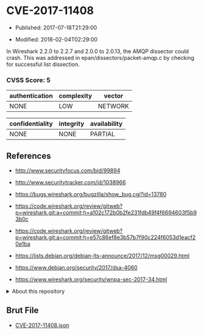 # CVE-2017-11408

- Published: 2017-07-18T21:29:00

- Modified: 2018-02-04T02:29:00

In Wireshark 2.2.0 to 2.2.7 and 2.0.0 to 2.0.13, the AMQP dissector could crash. This was addressed in epan/dissectors/packet-amqp.c by checking for successful list dissection.

### CVSS Score: **5**

| authentication | complexity | vector |
| --- | --- | --- |
| NONE | LOW | NETWORK |

| confidentiality | integrity | availability |
| --- | --- | --- |
| NONE | NONE | PARTIAL |

## References

* http://www.securityfocus.com/bid/99894

* http://www.securitytracker.com/id/1038966

* https://bugs.wireshark.org/bugzilla/show_bug.cgi?id=13780

* https://code.wireshark.org/review/gitweb?p=wireshark.git;a=commit;h=a102c172b0b2fe231fdb49f4f6694603f5b93b0c

* https://code.wireshark.org/review/gitweb?p=wireshark.git;a=commit;h=e57c86ef8e3b57b7f90c224f6053d1eacf20e1ba

* https://lists.debian.org/debian-lts-announce/2017/12/msg00029.html

* https://www.debian.org/security/2017/dsa-4060

* https://www.wireshark.org/security/wnpa-sec-2017-34.html

<details>
<summary>About this repository</summary> 

  This repository is part of the project [Live Hack CVE](https://github.com/Live-Hack-CVE). Main website can be found [www.live-hack.org](https://www.live-hack.org) 
  
  Made by [Sn0wAlice](https://github.com/Sn0wAlice) for the people that care about security and need to have a feed of the latest CVEs. Hope you enjoy it, don't forget to star the repo and follow me on [Twitter](https://twitter.com/Sn0wAlice) and [Github](https://github.com/Sn0wAlice). And that is my [personnal website](https://www.alice-snow.me/)

  - [Home Page](https://github.com/Live-Hack-CVE)
  - [Framework](https://github.com/Live-Hack-CVE/cve-framework)
  - [CVE database](https://github.com/Live-Hack-CVE/full_database)
  - [Changelog](https://github.com/Live-Hack-CVE/Changelog)
</details>

## Brut File

* [CVE-2017-11408.json](https://raw.githubusercontent.com/Live-Hack-CVE/full_database/main/cves/2017/CVE-2017-11408.json)

